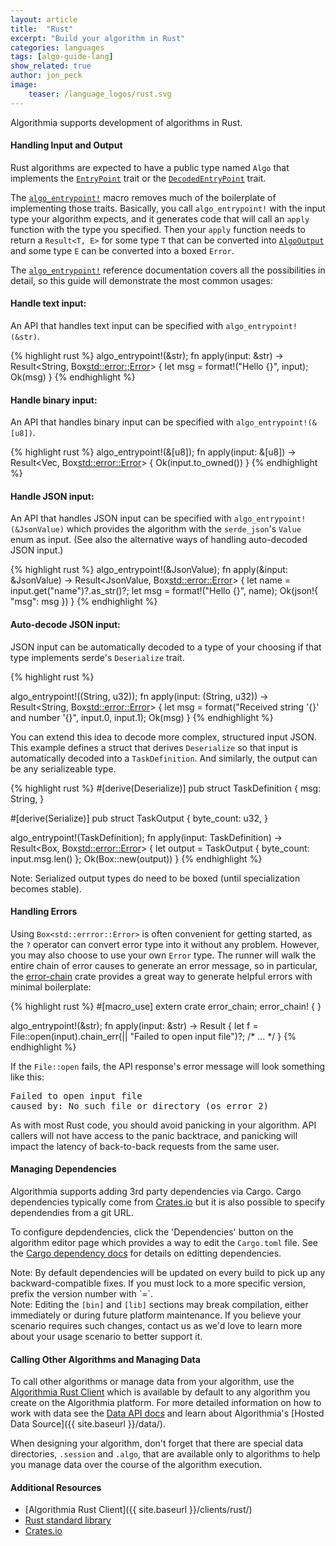 ```yaml
---
layout: article
title:  "Rust"
excerpt: "Build your algorithm in Rust"
categories: languages
tags: [algo-guide-lang]
show_related: true
author: jon_peck
image:
    teaser: /language_logos/rust.svg
---
```


Algorithmia supports development of algorithms in Rust.

#### Handling Input and Output

Rust algorithms are expected to have a public type named `Algo` that implements the [`EntryPoint`](https://docs.rs/algorithmia/2/algorithmia/algo/trait.EntryPoint.html) trait or the [`DecodedEntryPoint`](https://docs.rs/algorithmia/2/algorithmia/algo/trait.DecodedEntryPoint.html) trait.

The [`algo_entrypoint!`](https://docs.rs/algorithmia/2/algorithmia/macro.algo_entrypoint.html) macro removes much of the boilerplate of implementing those traits. Basically, you call `algo_entrypoint!` with the input type your algorithm expects, and it generates code that will call an `apply` function with the type you specified. Then your `apply` function needs to return a `Result<T, E>` for some type `T` that can be converted into [`AlgoOutput`](https://docs.rs/algorithmia/2/algorithmia/algo/enum.AlgoOutput.html) and some type `E` can be converted into a boxed `Error`.

The [`algo_entrypoint!`](https://docs.rs/algorithmia/2/algorithmia/macro.algo_entrypoint.html) reference documentation covers all the possibilities in detail, so this guide will demonstrate the most common usages:

#### Handle text input:

An API that handles text input can be specified with `algo_entrypoint!(&str)`.

{% highlight rust %}
algo_entrypoint!(&str);
fn apply(input: &str) -> Result<String, Box<std::error:;Error>> {
    let msg = format!("Hello {}", input);
    Ok(msg)
}
{% endhighlight %}

#### Handle binary input:

An API that handles binary input can be specified with `algo_entrypoint!(&[u8])`.

{% highlight rust %}
algo_entrypoint!(&[u8]);
fn apply(input: &[u8]) -> Result<Vec<u8>, Box<std::error::Error>> {
    Ok(input.to_owned())
}
{% endhighlight %}

#### Handle JSON input:

An API that handles JSON input can be specified with `algo_entrypoint!(&JsonValue)`
which provides the algorithm with the `serde_json`'s `Value` enum as input.
(See also the alternative ways of handling auto-decoded JSON input.)

{% highlight rust %}
algo_entrypoint!(&JsonValue);
fn apply(&input: &JsonValue) -> Result<JsonValue, Box<std::error::Error>> {
    let name = input.get("name")?.as_str()?;
    let msg = format!("Hello {}", name);
    Ok(json!{ "msg": msg })
}
{% endhighlight %}


#### Auto-decode JSON input:
JSON input can be automatically decoded to a type of your choosing if that type implements serde's `Deserialize` trait.

{% highlight rust %}

algo_entrypoint!((String, u32));
fn apply(input: (String, u32)) -> Result<String, Box<std::error::Error>> {
    let msg = format("Received string '{}' and number '{}", input.0, input.1);
    Ok(msg)
}
{% endhighlight %}

You can extend this idea to decode more complex, structured input JSON.
This example defines a struct that derives `Deserialize` so that input
is automatically decoded into a `TaskDefinition`. And similarly, the output
can be any serializeable type.

{% highlight rust %}
#[derive(Deserialize)]
pub struct TaskDefinition {
    msg: String,
}

#[derive(Serialize)]
pub struct TaskOutput {
    byte_count: u32,
}

algo_entrypoint!(TaskDefinition);
fn apply(input: TaskDefinition) -> Result<Box<TaskOutput>, Box<std::error::Error>> {
    let output = TaskOutput { byte_count: input.msg.len() };
    Ok(Box::new(output))
}
{% endhighlight %}

Note: Serialized output types do need to be boxed (until specialization becomes stable).

#### Handling Errors

Using `Box<std::errror::Error>` is often convenient for getting started, as the `?` operator
can convert error type into it without any problem. However, you may also choose to use your own
`Error` type. The runner will walk the entire chain of error causes to generate an error message,
so in particular, the [error-chain](https://crates.io/crates/error-chain) crate provides a great way
to generate helpful errors with minimal boilerplate:

{% highlight rust %}
#[macro_use]
extern crate error_chain;
error_chain! { }

algo_entrypoint!(&str);
fn apply(input: &str) -> Result<String> {
    let f = File::open(input).chain_err(|| "Failed to open input file")?;
    /* ... */
}
{% endhighlight %}

If the `File::open` fails, the API response's error message will look something like this:

<pre>
Failed to open input file
caused by: No such file or directory (os error 2)
</pre>

As with most Rust code, you should avoid panicking in your algorithm. API callers will not have
access to the panic backtrace, and panicking will impact the latency of back-to-back requests
from the same user.

#### Managing Dependencies

Algorithmia supports adding 3rd party dependencies via Cargo. Cargo dependencies typically come from <a href="https://crates.io/">Crates.io</a>
but it is also possible to specify dependendies from a git URL.

To configure depdendencies, click the 'Dependencies' button on the algorithm editor page which provides a way to edit the `Cargo.toml` file.
See the [Cargo dependency docs](http://doc.crates.io/specifying-dependencies.html) for details on editting dependencies.

<aside class="notice">
  Note: By default dependencies will be updated on every build to pick up any backward-compatible fixes.
  If you must lock to a more specific version, prefix the version number with `=`.
</aside>

<aside class="notice">
  Note: Editing the <code>[bin]</code> and <code>[lib]</code> sections may break compilation, either immediately or during future platform maintenance.
  If you believe your scenario requires such changes, contact us as we'd love to learn more about your usage scenario to better support it.
</aside>

#### Calling Other Algorithms and Managing Data

To call other algorithms or manage data from your algorithm, use the <a href="{{ site.baseurl }}/clients/rust/">Algorithmia Rust Client</a> which is available by default to any algorithm you create on the Algorithmia platform. For more detailed information on how to work with data see the [Data API docs](http://docs.algorithmia.com/) and learn about Algorithmia's [Hosted Data Source]({{ site.baseurl }}/data/).

When designing your algorithm, don't forget that there are special data directories, `.session` and `.algo`, that are available only to algorithms to help you manage data over the course of the algorithm execution.


#### Additional Resources

* [Algorithmia Rust Client]({{ site.baseurl }}/clients/rust/)
* [Rust standard library](https://doc.rust-lang.org/std/)
* [Crates.io](https://crates.io/)
